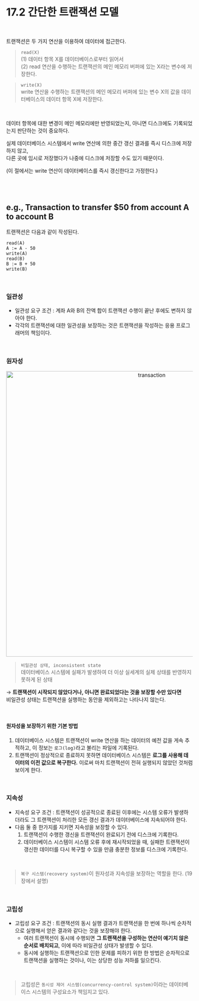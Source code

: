 # 17.2 간단한 트랜잭션 모델

<br/>

트랜잭션은 두 가지 연산을 이용하여 데이터에 접근한다.

> `read(X)`  
> (1) 데이터 항목 X를 데이터베이스로부터 읽어서  
> (2) read 연산을 수행하는 트랜잭션의 메인 메모리 버퍼에 있는 X라는 변수에 저장한다.

> `write(X)`  
> write 연산을 수행하는 트랜잭션의 메인 메모리 버퍼에 있는 변수 X의 값을 데이터베이스의 데이터 항목 X에 저장한다.

<br/>

데이터 항목에 대한 변경이 메인 메모리에만 반영되었는지, 아니면 디스크에도 기록되었는지 판단하는 것이 중요하다.

실제 데이터베이스 시스템에서 write 연산에 의한 중간 갱신 결과를 즉시 디스크에 저장하지 않고,  
다른 곳에 임시로 저장했다가 나중에 디스크에 저장할 수도 있기 때문이다.

(이 절에서는 write 연산이 데이터베이스를 즉시 갱신한다고 가정한다.)

<br/>
<br/>

## e.g., Transaction to transfer $50 from account A to account B

트랜잭션은 다음과 같이 작성된다.

```
read(A)
A := A - 50
write(A)
read(B)
B := B + 50
write(B)
```

<br/>

### 일관성

- 일관성 요구 조건 : 계좌 A와 B의 잔액 합이 트랜잭션 수행이 끝난 후에도 변하지 않아야 한다.
- 각각의 트랜잭션에 대한 일관성을 보장하는 것은 트랜잭션을 작성하는 응용 프로그래머의 책임이다.

<br/>

### 원자성

<p align="center"><img width="770" alt="transaction" src="https://github.com/IT-Book-Organization/Database-System-Concepts/assets/86337233/b56a8a0d-4b35-4cb5-88aa-792ed2d9f296">

> `비일관성 상태, inconsistent state`  
> 데이터베이스 시스템에 실패가 발생하여 더 이상 실세계의 실제 상태를 반영하지 못하게 된 상태

→ **트랜잭션이 시작되지 않았다거나, 아니면 완료되었다는 것을 보장할 수만 있다면**  
비일관성 상태는 트랜잭션을 실행하는 동안을 제외하고는 나타나지 않는다.

<br/>

#### 원자성을 보장하기 위한 기본 방법

1. 데이터베이스 시스템은 트랜잭션이 write 연산을 하는 데이터의 예전 값을 게속 추적하고, 이 정보는 `로그(log)`라고 불리는 파일에 기록된다.
2. 트랜잭션이 정상적으로 종료하지 못하면 데이터베이스 시스템은 **로그를 사용해 데이터의 이전 값으로 복구한다.** 이로써 마치 트랜잭션이 전혀 실행되지 않았던 것처럼 보이게 한다.

<br/>

### 지속성

- 지속성 요구 조건 : 트랜잭션이 성공적으로 종료된 이후에는 시스템 오류가 발생하더라도 그 트랜잭션이 처리한 모든 갱신 결과가 데이터베이스에 지속되어야 한다.
- 다음 둘 중 한가지를 지키면 지속성을 보장할 수 있다.
    1. 트랜잭션이 수행한 갱신을 트랜잭션이 완료되기 전에 디스크에 기록한다.
    2. 데이터베이스 시스템이 시스템 오류 후에 재시작되었을 때,
       실패한 트랜잭션이 갱신한 데이터를 다시 복구할 수 있을 만큼 충분한 정보를 디스크에 기록한다.

<br/>

> `복구 시스템(recovery system)`이 원자성과 지속성을 보장하는 역할을 한다. (19장에서 설명)

<br/>

### 고립성

- 고립성 요구 조건 : 트랜잭션의 동시 실행 결과가 트랜잭션을 한 번에 하나씩 순차적으로 실행해서 얻은 결과와 같다는 것을 보장해야 한다.
    - 여러 트랜잭션이 동시에 수행되면 **그 트랜잭션을 구성하는 연산이 예기치 않은 순서로 배치되고**,
      이에 따라 비일관성 상태가 발생할 수 있다.
    - 동시에 실행하는 트랜잭션으로 인한 문제를 피하기 위한 한 방법은 순차적으로 트랜잭션을 실행하는 것이나, 이는 상당한 성능 저하를 일으킨다.

<br/>

> 고립성은 `동시성 제어 시스템(concurrency-control system)`이라는 데이터베이스 시스템의 구성요소가 책임지고 있다.
